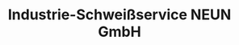 ---
title: "Industrie-Schweißservice NEUN GmbH"
url: /rosdorf/industrie-schweissservice-neun-gmbh/
shop: Basteln
---